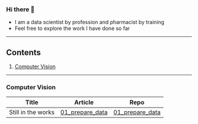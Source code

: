 ### Hi there 👋

- I am a data scientist by profession and pharmacist by training
- Feel free to explore the work I have done so far

___
## Contents
1. [Computer Vision](#computer-vision)


___

### Computer Vision 
| Title | Article | Repo |
| --- | --- | --- |
| Still in the works | [01_prepare_data](01_prepdare_data) | [01_prepare_data](01_prepare_data) |


<!--
**kennethleungty/kennethleungty** is a ✨ _special_ ✨ repository because its `README.md` (this file) appears on your GitHub profile.

Here are some ideas to get you started:

- 🔭 I’m currently working on ...
- 🌱 I’m currently learning ...
- 👯 I’m looking to collaborate on ...
- 🤔 I’m looking for help with ...
- 💬 Ask me about ...
- 📫 How to reach me: ...
- 😄 Pronouns: ...
- ⚡ Fun fact: ...
-->
